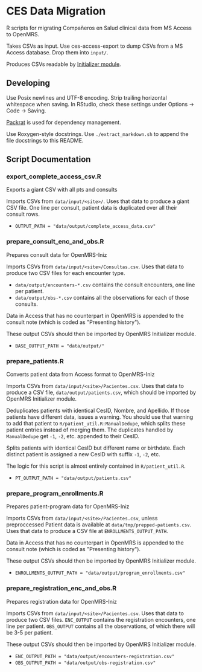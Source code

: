 # CES Data Migration

R scripts for migrating Compañeros en Salud clinical data from
MS Access to OpenMRS.

Takes CSVs as input. Use ces-access-export to dump CSVs from a
MS Access database. Drop them into `input/`.

Produces CSVs readable by
[Initializer module](https://github.com/mekomsolutions/openmrs-module-initializer/).

## Developing

Use Posix newlines and UTF-8 encoding. Strip trailing horizontal
whitespace when saving.
In RStudio, check these settings under Options -> Code -> Saving.

[Packrat](https://rstudio.github.io/packrat/walkthrough.html) is used
for dependency management.

Use Roxygen-style docstrings. Use `./extract_markdown.sh` to append the file
docstrings to this README.


## Script Documentation

### export_complete_access_csv.R
Exports a giant CSV with all pts and consults

Imports CSVs from `data/input/<site>/`. Uses that data to produce
a giant CSV file. One line per consult, patient data is duplicated
over all their consult rows.


- `OUTPUT_PATH = "data/output/complete_access_data.csv"`

### prepare_consult_enc_and_obs.R
Prepares consult data for OpenMRS-Iniz

Imports CSVs from `data/input/<site>/Consultas.csv`. Uses that data to produce
two CSV files for each encounter type.

- `data/output/encounters-*.csv` contains the consult encounters, one line per patient.
- `data/output/obs-*.csv` contains all the observations for each of those consults.

Data in Access that has no counterpart in OpenMRS is appended to the
consult note (which is coded as "Presenting history").

These output CSVs should then be imported by OpenMRS Initializer module.


- `BASE_OUTPUT_PATH = "data/output/"`

### prepare_patients.R
Converts patient data from Access format to OpenMRS-Iniz

Imports CSVs from `data/input/<site>/Pacientes.csv`. Uses that data to produce
a CSV file, `data/output/patients.csv`, which should be imported by OpenMRS
Initializer module.

Deduplicates patients with identical CesID, Nombre, and Apellido. If those
patients have different data, issues a warning. You should use that warning
to add that patient to `R/patient_util.R:ManualDedupe`, which splits these
patient entries instead of merging them. The duplicates handled by
`ManualDedupe` get `-1`, `-2`, etc. appended to their CesID.

Splits patients with identical CesID but different name or birthdate. Each
distinct patient is assigned a new CesID with suffix `-1`, `-2`, etc.

The logic for this script is almost entirely contained in `R/patient_util.R`.


- `PT_OUTPUT_PATH = "data/output/patients.csv"`

### prepare_program_enrollments.R
Prepares patient-program data for OpenMRS-Iniz

Imports CSVs from `data/input/<site>/Pacientes.csv`, unless preproccessed
Patient data is available at `data/tmp/prepped-patients.csv`.
Uses that data to produce a CSV file at `ENROLLMENTS_OUTPUT_PATH`.

Data in Access that has no counterpart in OpenMRS is appended to the
consult note (which is coded as "Presenting history").

These output CSVs should then be imported by OpenMRS Initializer module.


- `ENROLLMENTS_OUTPUT_PATH = "data/output/program_enrollments.csv"`

### prepare_registration_enc_and_obs.R
Prepares registration data for OpenMRS-Iniz

Imports CSVs from `data/input/<site>/Pacientes.csv`. Uses that data to produce
two CSV files. `ENC_OUTPUT` contains the registration encounters, one line per
patient. `OBS_OUTPUT` contains all the observations, of which there will be 3-5
per patient.

These output CSVs should then be imported by OpenMRS Initializer module.


- `ENC_OUTPUT_PATH = "data/output/encounters-registration.csv"`
- `OBS_OUTPUT_PATH = "data/output/obs-registration.csv"`

